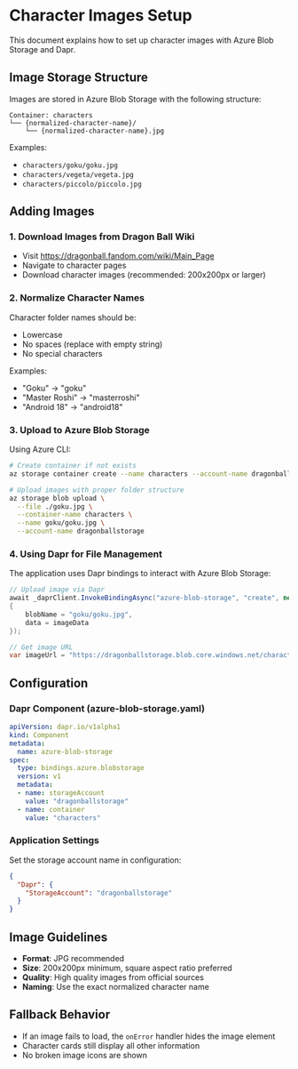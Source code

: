 # Character Images Setup

This document explains how to set up character images with Azure Blob Storage and Dapr.

## Image Storage Structure

Images are stored in Azure Blob Storage with the following structure:
```
Container: characters
└── {normalized-character-name}/
    └── {normalized-character-name}.jpg
```

Examples:
- `characters/goku/goku.jpg`
- `characters/vegeta/vegeta.jpg` 
- `characters/piccolo/piccolo.jpg`

## Adding Images

### 1. Download Images from Dragon Ball Wiki
- Visit https://dragonball.fandom.com/wiki/Main_Page
- Navigate to character pages
- Download character images (recommended: 200x200px or larger)

### 2. Normalize Character Names
Character folder names should be:
- Lowercase
- No spaces (replace with empty string)
- No special characters

Examples:
- "Goku" → "goku"
- "Master Roshi" → "masterroshi"
- "Android 18" → "android18"

### 3. Upload to Azure Blob Storage
Using Azure CLI:
```bash
# Create container if not exists
az storage container create --name characters --account-name dragonballstorage

# Upload images with proper folder structure  
az storage blob upload \
  --file ./goku.jpg \
  --container-name characters \
  --name goku/goku.jpg \
  --account-name dragonballstorage
```

### 4. Using Dapr for File Management
The application uses Dapr bindings to interact with Azure Blob Storage:

```csharp
// Upload image via Dapr
await _daprClient.InvokeBindingAsync("azure-blob-storage", "create", new
{
    blobName = "goku/goku.jpg",
    data = imageData
});

// Get image URL
var imageUrl = "https://dragonballstorage.blob.core.windows.net/characters/goku/goku.jpg";
```

## Configuration

### Dapr Component (azure-blob-storage.yaml)
```yaml
apiVersion: dapr.io/v1alpha1
kind: Component
metadata:
  name: azure-blob-storage
spec:
  type: bindings.azure.blobstorage
  version: v1
  metadata:
  - name: storageAccount
    value: "dragonballstorage"
  - name: container
    value: "characters"
```

### Application Settings
Set the storage account name in configuration:
```json
{
  "Dapr": {
    "StorageAccount": "dragonballstorage"
  }
}
```

## Image Guidelines

- **Format**: JPG recommended
- **Size**: 200x200px minimum, square aspect ratio preferred
- **Quality**: High quality images from official sources
- **Naming**: Use the exact normalized character name

## Fallback Behavior

- If an image fails to load, the `onError` handler hides the image element
- Character cards still display all other information
- No broken image icons are shown
